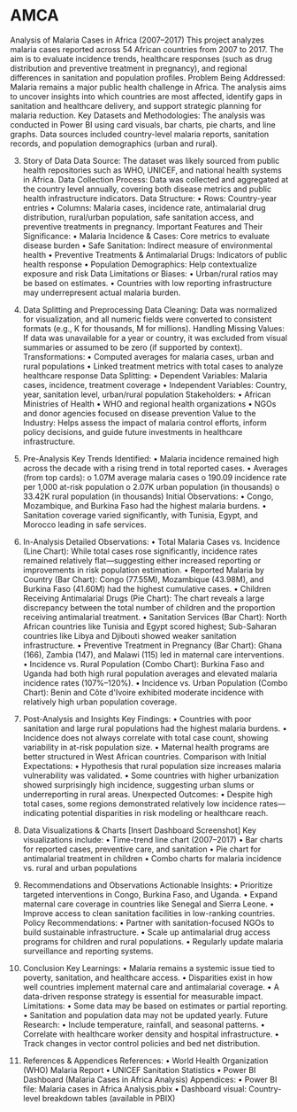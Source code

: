 # AMCA
Analysis of Malaria Cases in Africa (2007–2017)
This project analyzes malaria cases reported across 54 African countries from 2007 to 2017. The aim is to evaluate incidence trends, healthcare responses (such as drug distribution and preventive treatment in pregnancy), and regional differences in sanitation and population profiles.
Problem Being Addressed:
Malaria remains a major public health challenge in Africa. The analysis aims to uncover insights into which countries are most affected, identify gaps in sanitation and healthcare delivery, and support strategic planning for malaria reduction.
Key Datasets and Methodologies:
The analysis was conducted in Power BI using card visuals, bar charts, pie charts, and line graphs. Data sources included country-level malaria reports, sanitation records, and population demographics (urban and rural).

3. Story of Data
Data Source:
The dataset was likely sourced from public health repositories such as WHO, UNICEF, and national health systems in Africa.
Data Collection Process:
Data was collected and aggregated at the country level annually, covering both disease metrics and public health infrastructure indicators.
Data Structure:
•	Rows: Country-year entries
•	Columns: Malaria cases, incidence rate, antimalarial drug distribution, rural/urban population, safe sanitation access, and preventive treatments in pregnancy.
Important Features and Their Significance:
•	Malaria Incidence & Cases: Core metrics to evaluate disease burden
•	Safe Sanitation: Indirect measure of environmental health
•	Preventive Treatments & Antimalarial Drugs: Indicators of public health response
•	Population Demographics: Help contextualize exposure and risk
Data Limitations or Biases:
•	Urban/rural ratios may be based on estimates.
•	Countries with low reporting infrastructure may underrepresent actual malaria burden.

4. Data Splitting and Preprocessing
Data Cleaning:
Data was normalized for visualization, and all numeric fields were converted to consistent formats (e.g., K for thousands, M for millions).
Handling Missing Values:
If data was unavailable for a year or country, it was excluded from visual summaries or assumed to be zero (if supported by context).
Transformations:
•	Computed averages for malaria cases, urban and rural populations
•	Linked treatment metrics with total cases to analyze healthcare response
Data Splitting:
•	Dependent Variables: Malaria cases, incidence, treatment coverage
•	Independent Variables: Country, year, sanitation level, urban/rural population
Stakeholders:
•	African Ministries of Health
•	WHO and regional health organizations
•	NGOs and donor agencies focused on disease prevention
Value to the Industry:
Helps assess the impact of malaria control efforts, inform policy decisions, and guide future investments in healthcare infrastructure.

5. Pre-Analysis
Key Trends Identified:
•	Malaria incidence remained high across the decade with a rising trend in total reported cases.
•	Averages (from top cards):
o	1.07M average malaria cases
o	190.09 incidence rate per 1,000 at-risk population
o	2.07K urban population (in thousands)
o	33.42K rural population (in thousands)
Initial Observations:
•	Congo, Mozambique, and Burkina Faso had the highest malaria burdens.
•	Sanitation coverage varied significantly, with Tunisia, Egypt, and Morocco leading in safe services.

6. In-Analysis
Detailed Observations:
•	Total Malaria Cases vs. Incidence (Line Chart):
While total cases rose significantly, incidence rates remained relatively flat—suggesting either increased reporting or improvements in risk population estimation.
•	Reported Malaria by Country (Bar Chart):
Congo (77.55M), Mozambique (43.98M), and Burkina Faso (41.60M) had the highest cumulative cases.
•	Children Receiving Antimalarial Drugs (Pie Chart):
The chart reveals a large discrepancy between the total number of children and the proportion receiving antimalarial treatment.
•	Sanitation Services (Bar Chart):
North African countries like Tunisia and Egypt scored highest; Sub-Saharan countries like Libya and Djibouti showed weaker sanitation infrastructure.
•	Preventive Treatment in Pregnancy (Bar Chart):
Ghana (166), Zambia (147), and Malawi (115) led in maternal care interventions.
•	Incidence vs. Rural Population (Combo Chart):
Burkina Faso and Uganda had both high rural population averages and elevated malaria incidence rates (107%–120%).
•	Incidence vs. Urban Population (Combo Chart):
Benin and Côte d'Ivoire exhibited moderate incidence with relatively high urban population coverage.

7. Post-Analysis and Insights
Key Findings:
•	Countries with poor sanitation and large rural populations had the highest malaria burdens.
•	Incidence does not always correlate with total case count, showing variability in at-risk population size.
•	Maternal health programs are better structured in West African countries.
Comparison with Initial Expectations:
•	Hypothesis that rural population size increases malaria vulnerability was validated.
•	Some countries with higher urbanization showed surprisingly high incidence, suggesting urban slums or underreporting in rural areas.
Unexpected Outcomes:
•	Despite high total cases, some regions demonstrated relatively low incidence rates—indicating potential disparities in risk modeling or healthcare reach.

8. Data Visualizations & Charts
[Insert Dashboard Screenshot]
Key visualizations include:
•	Time-trend line chart (2007–2017)
•	Bar charts for reported cases, preventive care, and sanitation
•	Pie chart for antimalarial treatment in children
•	Combo charts for malaria incidence vs. rural and urban populations

9. Recommendations and Observations
Actionable Insights:
•	Prioritize targeted interventions in Congo, Burkina Faso, and Uganda.
•	Expand maternal care coverage in countries like Senegal and Sierra Leone.
•	Improve access to clean sanitation facilities in low-ranking countries.
Policy Recommendations:
•	Partner with sanitation-focused NGOs to build sustainable infrastructure.
•	Scale up antimalarial drug access programs for children and rural populations.
•	Regularly update malaria surveillance and reporting systems.

10. Conclusion
Key Learnings:
•	Malaria remains a systemic issue tied to poverty, sanitation, and healthcare access.
•	Disparities exist in how well countries implement maternal care and antimalarial coverage.
•	A data-driven response strategy is essential for measurable impact.
Limitations:
•	Some data may be based on estimates or partial reporting.
•	Sanitation and population data may not be updated yearly.
Future Research:
•	Include temperature, rainfall, and seasonal patterns.
•	Correlate with healthcare worker density and hospital infrastructure.
•	Track changes in vector control policies and bed net distribution.

11. References & Appendices
References:
•	World Health Organization (WHO) Malaria Report
•	UNICEF Sanitation Statistics
•	Power BI Dashboard (Malaria Cases in Africa Analysis)
Appendices:
•	Power BI file: Malaria cases in Africa Analysis.pbix
•	Dashboard visual: 
 Country-level breakdown tables (available in PBIX)

